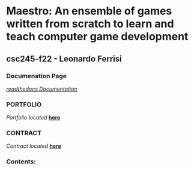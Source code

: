 # Maestro: An ensemble of games written from scratch to learn and teach computer game development

## csc245-f22 - Leonardo Ferrisi

### Documenation Page
[*readthedocs Documentation*](https://csc245-maestro.readthedocs.io/en/latest/index.html)


### PORTFOLIO

*Portfolio located* [**here**](/portfolio.md)

### CONTRACT

*Contract located* [**here**](/portfolio/contract.md)

### Contents:

